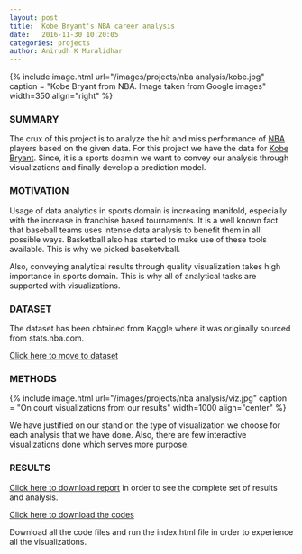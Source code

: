 ```yaml
---
layout: post
title:  Kobe Bryant's NBA career analysis
date:   2016-11-30 10:20:05
categories: projects
author: Anirudh K Muralidhar
---
```


{% include image.html url="/images/projects/nba analysis/kobe.jpg" caption = "Kobe Bryant from NBA. Image taken from Google images" width=350 align="right" %}

### SUMMARY

The crux of this project is to analyze the hit and miss performance of [NBA](https://www.nba.com) players based on the given data. For this project we have the data for [Kobe Bryant](https://en.wikipedia.org/wiki/Kobe_Bryant). Since, it is a sports doamin we want to convey our analysis through visualizations and finally develop a prediction model.

### MOTIVATION

Usage of data analytics in sports domain is increasing manifold, especially with the increase in franchise based tournaments. It is a well known fact that baseball teams uses intense data analysis to benefit them in all possible ways. Basketball also has started to make use of these tools available. This is why we picked baseketvball.

Also, conveying analytical results through quality visualization takes high importance in sports domain. This is why all of analytical tasks are supported with visualizations. 

### DATASET

The dataset has been obtained from Kaggle where it was originally sourced from stats.nba.com.

[Click here to move to dataset](https://www.kaggle.com/c/kobe-bryant-shot-selection)

### METHODS

{% include image.html url="/images/projects/nba analysis/viz.jpg" caption = "On court visualizations from our results" width=1000 align="center" %}


We have justified on our stand on the type of visualization we choose for each analysis that we have done. Also, there are few interactive visualizations done which serves more purpose.

### RESULTS

[Click here to download report](https://github.com/anirudhkm/Kobe-s-NBA-career-analysis/blob/master/FinalReport.pdf) in order to see the complete set of results and analysis.

[Click here to download the codes](https://github.com/anirudhkm/Kobe-s-NBA-career-analysis)

Download all the code files and run the index.html file in order to experience all the visualizations.